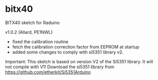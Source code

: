 # bitx40
BITX40 sketch for Raduino

v1.0.2 (Allard, PE1NWL)
- fixed the calibration routine
- fetch the calibration correction factor from EEPROM at startup
- added some changes to comply with si5351 library v2.

Important: This sketch is based on version V2 of the Si5351 library. It will not compile with V1!
Download the si5351 library from https://github.com/etherkit/Si5351Arduino
